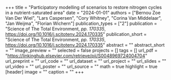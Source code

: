 +++
title = "Participatory modelling of scenarios to restore nitrogen cycles in a nutrient-saturated area"
date = "2024-01-01"
authors = ["Bernou Zoe Van Der Wiel", "Lars Caspersen", "Cory Whitney", "Corina Van Middelaar", "Jan Weijma", "Florian Wichern"]
publication_types = ["2"]
publication = "Science of The Total Environment, _pp. 170335_, https://doi.org/10.1016/j.scitotenv.2024.170335"
publication_short = "Science of The Total Environment, _pp. 170335_, https://doi.org/10.1016/j.scitotenv.2024.170335"
abstract = ""
abstract_short = ""
image_preview = ""
selected = false
projects = []
tags = []
url_pdf = "https://linkinghub.elsevier.com/retrieve/pii/S0048969724004704"
url_preprint = ""
url_code = ""
url_dataset = ""
url_project = ""
url_slides = ""
url_video = ""
url_poster = ""
url_source = ""
math = true
highlight = true
[header]
image = ""
caption = ""
+++
